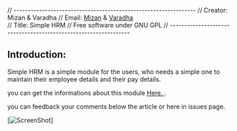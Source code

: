 // ----------------------------------------------------------------
// Creator: Mizan & Varadha
// Email: <a href="mailto:mizan@faabra.com"> Mizan</a> & <a href="mailto:admin@kvcodes.com" > Varadha </a>		
// Title:   Simple HRM
// Free software under GNU GPL
// ----------------------------------------------------------------


Introduction:
---------

Simple HRM is a simple module for the users, who needs a simple one to maintain their employee details and their pay details. 

you can get the informations about this module  <a href="http://www.kvcodes.com/2014/10/frontaccounting-simple-hrm/" target="_blank"> Here.  </a>.

you can feedback your comments below the article or here in issues page. 

[![ScreenShot](https://youtu.be/IKBMxKyT6qA)]